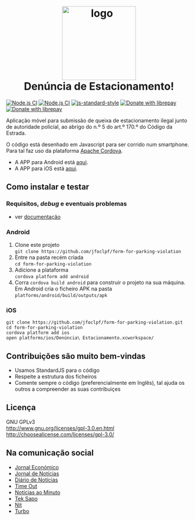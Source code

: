 <h1 align="center">
  <a href="https://play.google.com/store/apps/details?id=com.form.parking.violation&hl=pt"><img src="https://github.com/jfoclpf/form-for-parking-violation/blob/master/res/icon/android/512.png?raw=true" alt="logo" width="200"/></a>
  <br>
  Denúncia de Estacionamento!
  <br>
</h1>

[![Node.js CI](https://github.com/jfoclpf/form-for-parking-violation/actions/workflows/android.yml/badge.svg)](https://github.com/jfoclpf/form-for-parking-violation/actions/workflows/android.yml)
[![Node.js CI](https://github.com/jfoclpf/form-for-parking-violation/actions/workflows/ios.yml/badge.svg)](https://github.com/jfoclpf/form-for-parking-violation/actions/workflows/ios.yml)
[![js-standard-style][js-standard-style_img]][js-standard-style_url]
[![Donate with librepay](https://img.shields.io/liberapay/receives/joaopimentel1980.svg?logo=liberapay)](https://en.liberapay.com/joaopimentel1980)
[![Donate with librepay](https://img.shields.io/badge/donate-Donate-yellow?logo=liberapay)](https://en.liberapay.com/joaopimentel1980/donate)

[js-standard-style_img]: https://img.shields.io/badge/code%20style-standard-brightgreen.svg
[js-standard-style_url]: https://standardjs.com/

Aplicação móvel para submissão de queixa de estacionamento ilegal junto de autoridade policial, ao abrigo do n.º 5 do art.º 170.º do Código da Estrada.

O código está desenhado em Javascript para ser corrido num smartphone. Para tal faz uso da plataforma [Apache Cordova](https://cordova.apache.org/).

* A APP para Android está <a href="https://play.google.com/store/apps/details?id=com.form.parking.violation">aqui</a>.
* A APP para iOS está <a href="https://apps.apple.com/pt/app/den%C3%BAncia-estacionamento/id1560564781">aqui</a>.

## Como instalar e testar
### Requisitos, _debug_ e eventuais problemas

* ver [documentação](https://github.com/jfoclpf/form-for-parking-violation/blob/master/docs.md)

### Android

 1. Clone este projeto<br>`git clone https://github.com/jfoclpf/form-for-parking-violation`
 2. Entre na pasta recém criada<br>`cd form-for-parking-violation`
 3. Adicione a plataforma<br>`cordova platform add android`
 3. Corra `cordova build android` para construir o projeto na sua máquina. Em Android cria o ficheiro APK na pasta `platforms/android/build/outputs/apk`

### iOS
```
git clone https://github.com/jfoclpf/form-for-parking-violation.git
cd form-for-parking-violation
cordova platform add ios
open platforms/ios/Denúncia\ Estacionamento.xcworkspace/
```

## Contribuições são muito bem-vindas

 * Usamos StandardJS para o código
 * Respeite a estrutura dos ficheiros
 * Comente sempre o código (preferencialmente em Inglês), tal ajuda os outros a compreender as suas contribuiçes

## Licença

GNU GPLv3<br>
http://www.gnu.org/licenses/gpl-3.0.en.html <br>
http://choosealicense.com/licenses/gpl-3.0/

## Na comunicação social

* <a href="http://www.jornaleconomico.sapo.pt/noticias/estacionamentos-selvagens-ja-existe-uma-app-para-denuncia-los-189812">Jornal Económico</a>
* <a href="https://www.jn.pt/motor-24/interior/carro-mal-estacionado-ja-pode-fazer-queixa-com-esta-app-8686603.html">Jornal de Notícias</a>
* <a href="https://www.dn.pt/motor-24/interior/carro-mal-estacionado-ja-pode-fazer-queixa-com-esta-app-8686600.html">Diário de Notícias</a>
* <a href="https://www.timeout.pt/lisboa/pt/blog/ha-uma-nova-app-para-fazer-queixinhas-de-estacionamento-ilegal-081417">Time Out</a>
* <a href="https://www.noticiasaominuto.com/tech/837146/ha-um-carro-a-bloquea-lo-faca-queixa-com-esta-aplicacao">Notícias ao Minuto</a>
* <a href="http://tek.sapo.pt/mobile/android/artigos/encontrou-um-carro-mal-estacionado-ha-uma-app-para-fazer-queixa">Tek Sapo</a>
* <a href="https://nit.pt/out-of-town/back-in-town/ha-nova-app-queixinhas-quem-nao-sabe-estacionar">Nit</a>
* <a href="http://www.turbo.pt/carro-mal-estacionado-ja-pode-queixa-esta-app/">Turbo</a>

